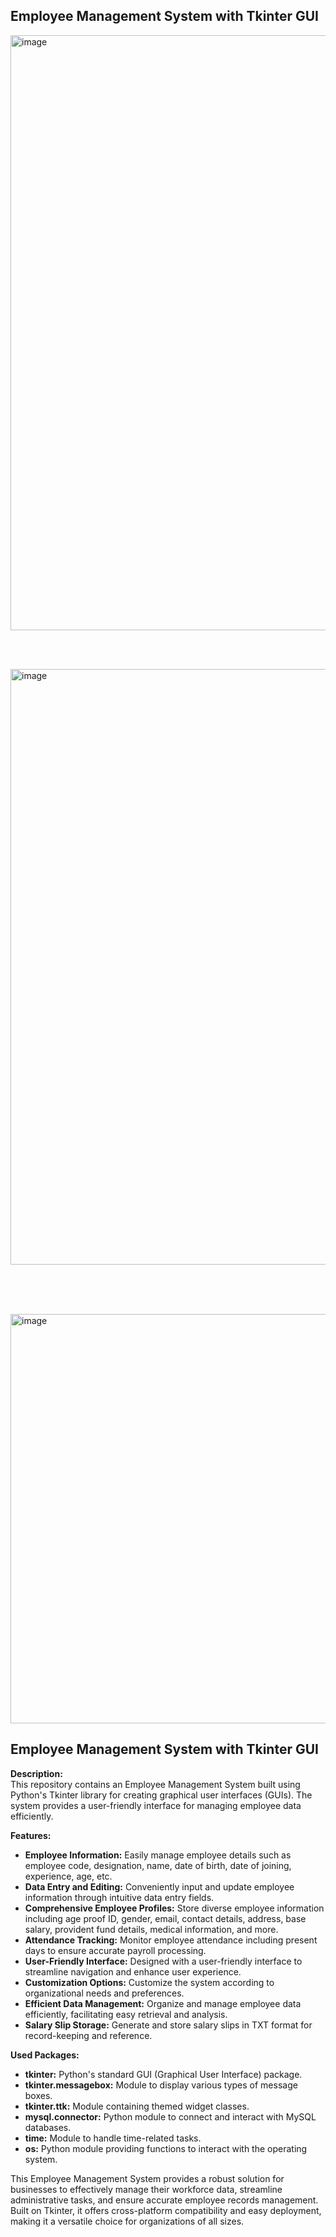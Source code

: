 ## Employee Management System with Tkinter GUI

<img width="952" alt="image" src="https://github.com/Snowil-tuscano/Employee-Management-System/assets/103951058/764e03fc-d8ff-4e1f-85dd-5d288ecdc7d7">

<br><br>

<img width="953" alt="image" src="https://github.com/Snowil-tuscano/Employee-Management-System/assets/103951058/182cdb32-500a-4c07-a996-749954f3eb16">

<br><br><br>


<img width="655" alt="image" src="https://github.com/Snowil-tuscano/Employee-Management-System/assets/103951058/c8f79a29-c8ba-4148-965e-989bb830959c">

<br>

## Employee Management System with Tkinter GUI

**Description:**  
This repository contains an Employee Management System built using Python's Tkinter library for creating graphical user interfaces (GUIs). The system provides a user-friendly interface for managing employee data efficiently.


**Features:**
- **Employee Information:** Easily manage employee details such as employee code, designation, name, date of birth, date of joining, experience, age, etc.
- **Data Entry and Editing:** Conveniently input and update employee information through intuitive data entry fields.
- **Comprehensive Employee Profiles:** Store diverse employee information including age proof ID, gender, email, contact details, address, base salary, provident fund details, medical information, and more.
- **Attendance Tracking:** Monitor employee attendance including present days to ensure accurate payroll processing.
- **User-Friendly Interface:** Designed with a user-friendly interface to streamline navigation and enhance user experience.
- **Customization Options:** Customize the system according to organizational needs and preferences.
- **Efficient Data Management:** Organize and manage employee data efficiently, facilitating easy retrieval and analysis.
- **Salary Slip Storage:** Generate and store salary slips in TXT format for record-keeping and reference.




**Used Packages:**
- **tkinter:** Python's standard GUI (Graphical User Interface) package.
- **tkinter.messagebox:** Module to display various types of message boxes.
- **tkinter.ttk:** Module containing themed widget classes.
- **mysql.connector:** Python module to connect and interact with MySQL databases.
- **time:** Module to handle time-related tasks.
- **os:** Python module providing functions to interact with the operating system.

This Employee Management System provides a robust solution for businesses to effectively manage their workforce data, streamline administrative tasks, and ensure accurate employee records management. Built on Tkinter, it offers cross-platform compatibility and easy deployment, making it a versatile choice for organizations of all sizes.
